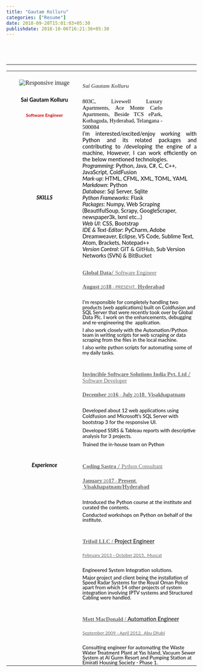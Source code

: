 ```yaml
---
title: "Gautam Kolluru"
categories: ["Resume"]
date: 2018-09-20T15:01:03+05:30
publishdate: 2018-10-06T16:21:36+05:30
---
```

##
<style type="text/css">@import url('https://themes.googleusercontent.com/fonts/css?kit=xTOoZr6X-i3kNg7pYrzMsnEzyYBuwf3lO_Sc3Mw9RUVbV0WvE1cEyAoIq5yYZlSc');ol{margin:0;padding:0}table td,table th{padding:0}.c22{border-right-style:solid;padding:5pt 5pt 5pt 5pt;border-bottom-color:#ffffff;border-top-width:0pt;border-right-width:0pt;border-left-color:#ffffff;vertical-align:top;border-right-color:#ffffff;border-left-width:0pt;border-top-style:solid;border-left-style:solid;border-bottom-width:0pt;width:327.7pt;border-top-color:#ffffff;border-bottom-style:solid}.c15{border-right-style:solid;padding:3.6pt 3.6pt 3.6pt 3.6pt;border-bottom-color:#ffffff;border-top-width:0pt;border-right-width:0pt;border-left-color:#ffffff;vertical-align:top;border-right-color:#ffffff;border-left-width:0pt;border-top-style:solid;border-left-style:solid;border-bottom-width:0pt;width:176.3pt;border-top-color:#ffffff;border-bottom-style:solid}.c7{color:#000000;font-weight:400;text-decoration:none;vertical-align:baseline;font-size:10pt;font-family:"Lato";font-style:normal}.c1{color:#f2511b;font-weight:700;text-decoration:none;vertical-align:baseline;font-size:16pt;font-family:"Raleway";font-style:normal}.c11{color:#000000;font-weight:700;text-decoration:none;vertical-align:baseline;font-family:"Lato";font-style:normal}.c23{font-weight:400;text-decoration:none;vertical-align:baseline;font-family:"Lato";font-style:normal}.c12{padding-top:3pt;padding-bottom:0pt;line-height:1.0;text-align:left}.c9{padding-top:0pt;padding-bottom:0pt;line-height:1.0;text-align:left}.c16{color:#000000;text-decoration:none;vertical-align:baseline;font-style:normal}.c20{padding-top:16pt;padding-bottom:0pt;line-height:1.15;text-align:left}.c0{padding-top:5pt;padding-bottom:0pt;line-height:1.0;text-align:left}.c34{padding-top:4pt;padding-bottom:0pt;line-height:1.15;text-align:left}.c17{border-spacing:0;border-collapse:collapse;margin-right:auto}.c13{padding-top:10pt;padding-bottom:0pt;line-height:1.0;text-align:left}.c10{color:#666666;text-decoration:none;vertical-align:baseline;font-style:normal}.c31{padding-top:5pt;padding-bottom:0pt;line-height:1.15;text-align:left}.c3{padding-top:0pt;padding-bottom:0pt;line-height:1.15;text-align:left}.c4{padding-top:6pt;padding-bottom:0pt;line-height:1.15;text-align:left}.c5{font-size:9pt;font-family:"Lato";font-weight:400}.c37{font-weight:700;font-size:24pt;font-family:"Raleway"}.c19{font-weight:400;font-size:6pt;font-family:"Lato"}.c28{font-weight:700;font-size:12pt;font-family:"Raleway"}.c33{background-color:#ffffff;max-width:504pt;padding:36pt 54pt 36pt 54pt}.c6{font-size:11pt;font-family:"Lato";font-weight:400}.c26{orphans:2;widows:2;height:11pt}.c2{font-size:14pt;font-family:"Lato";font-weight:700}.c24{color:#000000;font-size:11pt}.c30{color:#666666;font-size:9pt}.c32{height:265pt}.c29{font-family:"Lato"}.c14{height:120pt}.c36{height:72pt}.c21{height:182pt}.c8{font-size:10pt}.c27{font-weight:400}.c18{color:#d44500}.c35{height:11pt}.c25{page-break-after:avoid}.c38{color:#666666}.title{padding-top:6pt;color:#000000;font-weight:700;font-size:24pt;padding-bottom:0pt;font-family:"Raleway";line-height:1.0;page-break-after:avoid;orphans:2;widows:2;text-align:left}.subtitle{padding-top:3pt;color:#f2511b;font-weight:700;font-size:16pt;padding-bottom:0pt;font-family:"Raleway";line-height:1.0;page-break-after:avoid;orphans:2;widows:2;text-align:left}li{color:#000000;font-size:11pt;font-family:"Lato"}p{margin:0;color:#000000;font-size:11pt;font-family:"Lato"}h1{padding-top:4pt;color:#000000;font-weight:700;font-size:12pt;padding-bottom:0pt;font-family:"Raleway";line-height:1.15;page-break-after:avoid;orphans:2;widows:2;text-align:left}h2{padding-top:6pt;color:#000000;font-weight:700;font-size:11pt;padding-bottom:0pt;font-family:"Lato";line-height:1.15;page-break-after:avoid;orphans:2;widows:2;text-align:left}h3{padding-top:6pt;color:#666666;font-size:9pt;padding-bottom:0pt;font-family:"Lato";line-height:1.15;page-break-after:avoid;orphans:2;widows:2;text-align:left}h4{padding-top:8pt;-webkit-text-decoration-skip:none;color:#666666;text-decoration:underline;font-size:11pt;padding-bottom:0pt;line-height:1.15;page-break-after:avoid;text-decoration-skip-ink:none;font-family:"Trebuchet MS";orphans:2;widows:2;text-align:left}h5{padding-top:8pt;color:#666666;font-size:11pt;padding-bottom:0pt;font-family:"Trebuchet MS";line-height:1.15;page-break-after:avoid;orphans:2;widows:2;text-align:left}h6{padding-top:8pt;color:#666666;font-size:11pt;padding-bottom:0pt;font-family:"Trebuchet MS";line-height:1.15;page-break-after:avoid;font-style:italic;orphans:2;widows:2;text-align:left}</style>
<table style="font-family:Lota">
    <tr>
        <td style="width:40%">
            <center>
                <img class="img-circle" src="{{ .Site.BaseURL }}img/{{ .Site.Params.avatar }}" alt="Responsive image">
            </center>
            <h2 style="text-align:center">Sai Gautam Kolluru</h2>
            <h3 style="color:#cc0000;text-align:center">Software Engineer</h3>
        </td>
        <td style="width:60%">
            <h5>Sai Gautam Kolluru</h5>
            <p style="width:70%;font:10px;font-family:Lota;text-align:justify">
                803C, Livewell Luxury Apartments,
                Ace Monte Carlo Apartments,
                Beside TCS ePark,
                Kothaguda, Hyderabad, Telangana - 500084
            </p>
        </td>
    </tr>
    <br>
    <hr>
    <tr style="border">
        <td style="width:40%">
            <h2 style="text-align:center"><i><b>SKILLS</b></i></h2>
        </td>
        <td style="width:60%">
            <p style="font:10px;text-align:justify">
                I’m interested/excited/enjoy working with Python and its related packages and contributing to /developing the engine of a machine, However, I can work efficiently on the below mentioned technologies.
            </p>
            <p>
                <i>Programming</i>: Python, Java, C#, C, C++, JavaScript, ColdFusion
            </p>
            <p>
                <i>Mark-up</i>: HTML, CFML, XML, TOML, YAML
            </p>
            <p>
                <i>Markdown</i>: Python
            </p>
            <p>
                <i>Database</i>: Sql Server, Sqlite
            </p>
            <p>
                <i>Python Frameworks</i>: Flask
            </p>
            <p>
                <i>Packages</i>: Numpy, Web Scraping (BeautifulSoup, Scrapy, GoogleScraper, newspaper3k, lxml etc...)
            </p>
            <p>
                <i>Web UI</i>: CSS, Bootstrap
            </p>
            <p>
                <i>IDE & Text-Editor</i>: PyCharm, Adobe Dreamweaver, Eclipse, VS Code, Sublime Text, Atom, Brackets, Notepad++
            </p>
            <p>
                <i>Version Control</i>: <a href:"https://github.com/" style="mouse:pointer">GIT & GitHub</a>, Sub Version Networks (SVN) & <a href:"https://bitbucket.org/">BitBucket</a>
            </p>
        </td>
    </tr>
    <tr style="border">
        <td style="width:40%">
            <h2 style="text-align:center"><i><b>Experience</b></i></h2>
        </td>
        <td style="width:60%">
            <h4 class="c4" id="h.y1q60llsp3ln"><span>Global Data</span><span class="c6">/ </span><span class="c27">Software Engineer</span></h4>
            <h4 class="c3" id="h.80m0megl6m3e"><span>August</span><span class="c5">&nbsp;20</span><span>18</span><span class="c5">&nbsp;- PRESENT, &nbsp;</span><span>Hyderabad</span></h4>
            <p class="c0"><span class="c8">I&rsquo;m responsible for completely handling two products (web applications) built on Coldfusion and SQL Server that were recently took over by Global Data Plc</span><span class="c29 c8 c27">. I work on the enhancements</span><span class="c7">, debugging and re-engineering the &nbsp;application.</span></p><p class="c0"><span class="c7">I also work closely with the Automation/Python team in writing scripts for web scraping or data scraping from the files in the local machine.</span></p><p class="c0"><span class="c7">I also write python scripts for automating some of my daily tasks.</span></p><h4 class="c20" id="h.jx2g99olagu3"><span>Invincible Software Solutions India Pvt. Ltd</span><span class="c6">&nbsp;/ </span><span class="c27">Software Developer</span></h4><h4 class="c3" id="h.qapvr1v5dben"><span>December</span><span class="c5">&nbsp;20</span><span>16</span><span class="c5">&nbsp;- </span><span>July</span><span class="c5">&nbsp;20</span><span>18</span><span class="c5">, &nbsp;</span><span>Visakhapatnam</span></h4><p class="c31"><span class="c8">Developed about 12 web applications using Coldfusion and Microsoft&rsquo;s SQL Server with bootstrap 3 for the responsive UI</span><span class="c7">.</span></p><p class="c31"><span class="c7">Developed SSRS &amp; Tableau reports with descriptive analysis for 3 projects.</span></p><p class="c31"><span class="c8">Trained the in-house team on Python</span><span class="c7">&nbsp;</span></p><h4 class="c20" id="h.bzmuwmfhy523"><span>Coding Sastra</span><span class="c6">&nbsp;/ </span><span class="c27">Python Consultant</span></h4><h4 class="c3" id="h.aoj1792hs637"><span>January</span><span class="c5">&nbsp;20</span><span>17</span><span class="c5">&nbsp;- </span><span>Present</span><span class="c5">, &nbsp;</span><span>Visakhapatnam/Hyderabad</span></h4><p class="c0"><span class="c8">Introduced the Python course at the institute and curated the contents</span><span class="c8 c27 c29">.</span></p><p class="c0"><span class="c7">Conducted workshops on Python on behalf of the institute.</span></p><h4 class="c20" id="h.4pswr28jwzy"><span>Trifoil LLC / </span><span class="c16 c6">Project Engineer</span></h4><h4 class="c3" id="h.543r953q2abo"><span class="c23 c30">February 2013 - October 2015, &nbsp;Muscat</span></h4><p class="c0"><span class="c7">Engineered System Integration solutions.</span></p><p class="c0"><span class="c7">Major project and client being the installation of Speed Radar Systems for the Royal Oman Police apart from which 14 other projects of system integration involving IPTV systems and Structured Cabling were handled.</span></p><h4 class="c20" id="h.18ebeqlvwosj"><span>Mott MacDonald / </span><span class="c23 c24">Automation Engineer</span></h4><h4 class="c3" id="h.de8v7edrdhnh"><span class="c23 c30">September 2009 - April 2012, &nbsp;Abu Dhabi</span></h4><p class="c0"><span class="c7">Consulting engineer for automating the Waste Water Treatment Plant at Yas Island, Vacuum Sewer System at Al Gurm Resort and Pumping Station at Emirati Housing Society - Phase 1. </span></p>
        </td>
    </tr>
</table>